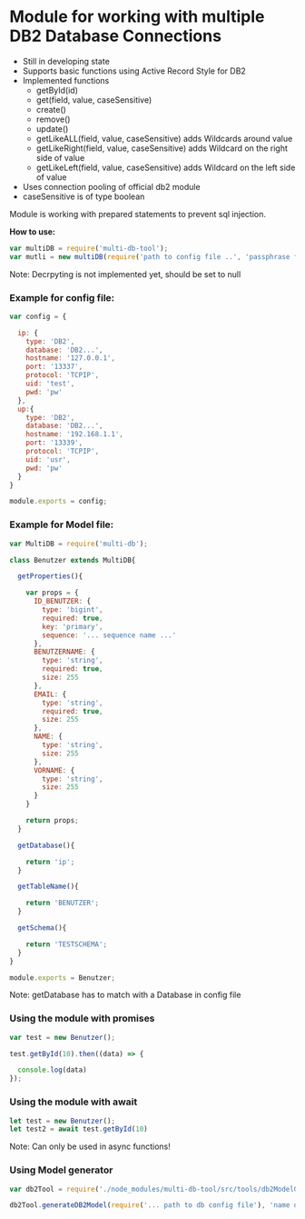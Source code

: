 # Module for working with multiple DB2 Database Connections

* Still in developing state
* Supports basic functions using Active Record Style for DB2
* Implemented functions
  * getById(id)
  * get(field, value, caseSensitive)
  * create()
  * remove()
  * update()
  * getLikeALL(field, value, caseSensitive) adds Wildcards around value
  * getLikeRight(field, value, caseSensitive) adds Wildcard on the right side of value
  * getLikeLeft(field, value, caseSensitive) adds Wildcard on the left side of value
* Uses connection pooling of official db2 module
* caseSensitive is of type boolean

Module is working with prepared statements to prevent sql injection.

__How to use:__

```javascript
var multiDB = require('multi-db-tool');
var mutli = new multiDB(require('path to config file ..', 'passphrase for decrypting properties ...')
```

Note: Decrpyting is not implemented yet, should be set to null

### Example for config file:
```javascript
var config = {

  ip: {
    type: 'DB2',
    database: 'DB2...',
    hostname: '127.0.0.1',
    port: '13337',
    protocol: 'TCPIP',
    uid: 'test',
    pwd: 'pw'
  },
  up:{
    type: 'DB2',
    database: 'DB2...',
    hostname: '192.168.1.1',
    port: '13339',
    protocol: 'TCPIP',
    uid: 'usr',
    pwd: 'pw'
  }
}

module.exports = config;
```

### Example for Model file:
```javascript
var MultiDB = require('multi-db');

class Benutzer extends MultiDB{

  getProperties(){

    var props = {
      ID_BENUTZER: {
        type: 'bigint',
        required: true,
        key: 'primary',
        sequence: '... sequence name ...'
      },
      BENUTZERNAME: {
        type: 'string',
        required: true,
        size: 255
      },
      EMAIL: {
        type: 'string',
        required: true,
        size: 255
      },
      NAME: {
        type: 'string',
        size: 255
      },
      VORNAME: {
        type: 'string',
        size: 255
      }
    }

    return props;
  }

  getDatabase(){

    return 'ip';
  }

  getTableName(){

    return 'BENUTZER';
  }

  getSchema(){

    return 'TESTSCHEMA';
  }
}

module.exports = Benutzer;
```
Note: getDatabase has to match with a Database in config file

### Using the module with promises
```javascript
var test = new Benutzer();

test.getById(10).then((data) => {

  console.log(data)
});
```

### Using the module with await
```javascript
let test = new Benutzer();
let test2 = await test.getById(10)
```

Note: Can only be used in async functions!

### Using Model generator
```javascript
var db2Tool = require('./node_modules/multi-db-tool/src/tools/db2ModelGenerator.js')

db2Tool.generateDB2Model(require('... path to db config file'), 'name of db in config file', '..schema', '..table name', '.. sequence name for primary fields', '..path to write file');
```
